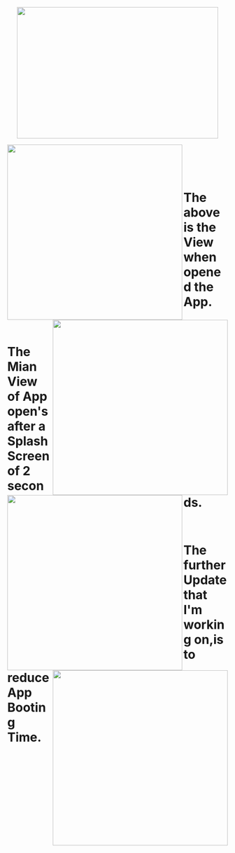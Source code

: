 <p align="center">
  <img width="460" height="300" src="https://user-images.githubusercontent.com/74868970/112364272-5889b880-8cfc-11eb-9e93-99a7190f4bcf.jpg">
</p>
<img align="left" width="400" height="400" src="https://user-images.githubusercontent.com/74868970/112367308-c2579180-8cff-11eb-95e5-bc8995e1fe8d.png">&nbsp;
<img align="right" width="400" height="400" src="https://user-images.githubusercontent.com/74868970/112367331-c5eb1880-8cff-11eb-9bc7-8e39161d1211.png">&nbsp;
<img align="left" width="400" height="400" src="https://user-images.githubusercontent.com/74868970/112367295-bf5ca100-8cff-11eb-9e2a-c6ebcbeb4f92.png">&nbsp;
<img align="right" width="400" height="400" src="https://user-images.githubusercontent.com/74868970/112367300-c1266480-8cff-11eb-975f-1878847b0318.png">&nbsp;


&nbsp;&nbsp;&nbsp;&nbsp;&nbsp;&nbsp;&nbsp;&nbsp;&nbsp;&nbsp;&nbsp;&nbsp;&nbsp;&nbsp;&nbsp;&nbsp;&nbsp;&nbsp;&nbsp;&nbsp;&nbsp;&nbsp;&nbsp;&nbsp;&nbsp;&nbsp;&nbsp;&nbsp;&nbsp;&nbsp;
# The above is the View when opened the App.
&nbsp;&nbsp;&nbsp;&nbsp;&nbsp;&nbsp;&nbsp;&nbsp;&nbsp;&nbsp;&nbsp;&nbsp;&nbsp;&nbsp;&nbsp;&nbsp;&nbsp;&nbsp;&nbsp;&nbsp;&nbsp;&nbsp;&nbsp;&nbsp;
# The Mian View of App open's after a SplashScreen of 2 seconds. 
&nbsp;&nbsp;&nbsp;&nbsp;&nbsp;&nbsp;
#                                                                                                                 The further Update that I'm working on,is to reduce App Booting Time.
